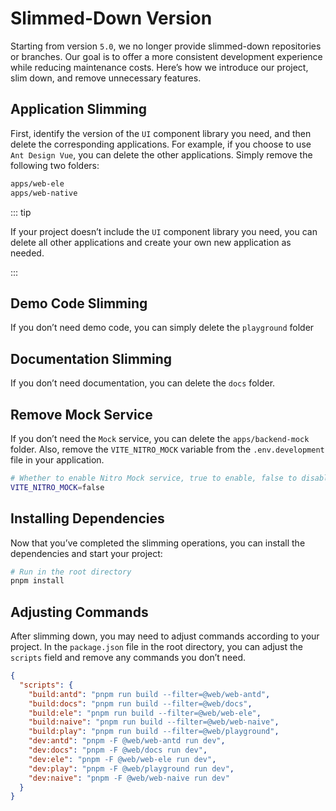 # Slimmed-Down Version

Starting from version `5.0`, we no longer provide slimmed-down repositories or branches. Our goal is to offer a more consistent development experience while reducing maintenance costs. Here’s how we introduce our project, slim down, and remove unnecessary features.

## Application Slimming

First, identify the version of the `UI` component library you need, and then delete the corresponding applications. For example, if you choose to use `Ant Design Vue`, you can delete the other applications. Simply remove the following two folders:

```bash
apps/web-ele
apps/web-native

```

::: tip

If your project doesn’t include the `UI` component library you need, you can delete all other applications and create your own new application as needed.

:::

## Demo Code Slimming

If you don’t need demo code, you can simply delete the `playground` folder

## Documentation Slimming

If you don’t need documentation, you can delete the `docs` folder.

## Remove Mock Service

If you don’t need the `Mock` service, you can delete the `apps/backend-mock` folder. Also, remove the `VITE_NITRO_MOCK` variable from the `.env.development` file in your application.

```bash
# Whether to enable Nitro Mock service, true to enable, false to disable
VITE_NITRO_MOCK=false
```

## Installing Dependencies

Now that you’ve completed the slimming operations, you can install the dependencies and start your project:

```bash
# Run in the root directory
pnpm install

```

## Adjusting Commands

After slimming down, you may need to adjust commands according to your project. In the `package.json` file in the root directory, you can adjust the `scripts` field and remove any commands you don’t need.

```json
{
  "scripts": {
    "build:antd": "pnpm run build --filter=@web/web-antd",
    "build:docs": "pnpm run build --filter=@web/docs",
    "build:ele": "pnpm run build --filter=@web/web-ele",
    "build:naive": "pnpm run build --filter=@web/web-naive",
    "build:play": "pnpm run build --filter=@web/playground",
    "dev:antd": "pnpm -F @web/web-antd run dev",
    "dev:docs": "pnpm -F @web/docs run dev",
    "dev:ele": "pnpm -F @web/web-ele run dev",
    "dev:play": "pnpm -F @web/playground run dev",
    "dev:naive": "pnpm -F @web/web-naive run dev"
  }
}
```
